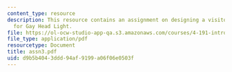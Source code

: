 ```yaml
---
content_type: resource
description: This resource contains an assignment on designing a visitor pavilion
  for Gay Head Light.
file: https://ol-ocw-studio-app-qa.s3.amazonaws.com/courses/4-191-introduction-to-integrated-design-fall-2006/d9b5b4043ddd94af9199a06f06e0503f_assn3.pdf
file_type: application/pdf
resourcetype: Document
title: assn3.pdf
uid: d9b5b404-3ddd-94af-9199-a06f06e0503f
---
```

